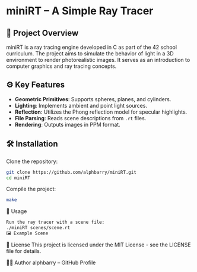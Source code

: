 # miniRT – A Simple Ray Tracer

## 🧠 Project Overview

miniRT is a ray tracing engine developed in C as part of the 42 school curriculum. The project aims to simulate the behavior of light in a 3D environment to render photorealistic images. It serves as an introduction to computer graphics and ray tracing concepts.

## ⚙️ Key Features

- **Geometric Primitives**: Supports spheres, planes, and cylinders.
- **Lighting**: Implements ambient and point light sources.
- **Reflection**: Utilizes the Phong reflection model for specular highlights.
- **File Parsing**: Reads scene descriptions from `.rt` files.
- **Rendering**: Outputs images in PPM format.

## 🛠️ Installation

Clone the repository:

```bash
git clone https://github.com/alphbarry/miniRT.git
cd miniRT
```

Compile the project:
```bash
make
```

🚀 Usage
```bash
Run the ray tracer with a scene file:
./miniRT scenes/scene.rt
🖼️ Example Scene
```

📄 License
This project is licensed under the MIT License - see the LICENSE file for details.

👨‍💻 Author
alphbarry – GitHub Profile
